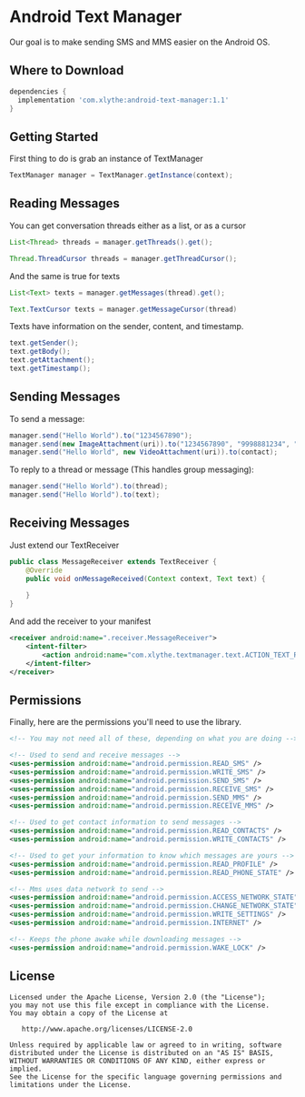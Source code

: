 Android Text Manager
====================

Our goal is to make sending SMS and MMS easier on the Android OS.


Where to Download
-----------------
```groovy
dependencies {
  implementation 'com.xlythe:android-text-manager:1.1'
}
```

Getting Started
---------------
First thing to do is grab an instance of TextManager
```java
TextManager manager = TextManager.getInstance(context);
```

Reading Messages
----------------
You can get conversation threads either as a list, or as a cursor
```java
List<Thread> threads = manager.getThreads().get();
```
```java
Thread.ThreadCursor threads = manager.getThreadCursor();
```

And the same is true for texts
```java
List<Text> texts = manager.getMessages(thread).get();
```
```java
Text.TextCursor texts = manager.getMessageCursor(thread)
```

Texts have information on the sender, content, and timestamp.
```java
text.getSender();
text.getBody();
text.getAttachment();
text.getTimestamp();
```

Sending Messages
----------------
To send a message:
```java
manager.send("Hello World").to("1234567890");
manager.send(new ImageAttachment(uri)).to("1234567890", "9998881234", "1112223456"...);
manager.send("Hello World", new VideoAttachment(uri)).to(contact);
```

To reply to a thread or message (This handles group messaging):
```java
manager.send("Hello World").to(thread);
manager.send("Hello World").to(text);
```

Receiving Messages
------------------
Just extend our TextReceiver
```java
public class MessageReceiver extends TextReceiver {
    @Override
    public void onMessageReceived(Context context, Text text) {
    
    }
}
```
And add the receiver to your manifest
```xml
<receiver android:name=".receiver.MessageReceiver">
    <intent-filter>
        <action android:name="com.xlythe.textmanager.text.ACTION_TEXT_RECEIVED" />
    </intent-filter>
</receiver>
```

Permissions
-----------
Finally, here are the permissions you'll need to use the library.
```xml
<!-- You may not need all of these, depending on what you are doing -->

<!-- Used to send and receive messages -->
<uses-permission android:name="android.permission.READ_SMS" />
<uses-permission android:name="android.permission.WRITE_SMS" />
<uses-permission android:name="android.permission.SEND_SMS" />
<uses-permission android:name="android.permission.RECEIVE_SMS" />
<uses-permission android:name="android.permission.SEND_MMS" />
<uses-permission android:name="android.permission.RECEIVE_MMS" />

<!-- Used to get contact information to send messages -->
<uses-permission android:name="android.permission.READ_CONTACTS" />
<uses-permission android:name="android.permission.WRITE_CONTACTS" />

<!-- Used to get your information to know which messages are yours -->
<uses-permission android:name="android.permission.READ_PROFILE" />
<uses-permission android:name="android.permission.READ_PHONE_STATE" />

<!-- Mms uses data network to send -->
<uses-permission android:name="android.permission.ACCESS_NETWORK_STATE" />
<uses-permission android:name="android.permission.CHANGE_NETWORK_STATE" />
<uses-permission android:name="android.permission.WRITE_SETTINGS" />
<uses-permission android:name="android.permission.INTERNET" />

<!-- Keeps the phone awake while downloading messages -->
<uses-permission android:name="android.permission.WAKE_LOCK" />
```

License
-------

    Licensed under the Apache License, Version 2.0 (the "License");
    you may not use this file except in compliance with the License.
    You may obtain a copy of the License at

       http://www.apache.org/licenses/LICENSE-2.0

    Unless required by applicable law or agreed to in writing, software
    distributed under the License is distributed on an "AS IS" BASIS,
    WITHOUT WARRANTIES OR CONDITIONS OF ANY KIND, either express or implied.
    See the License for the specific language governing permissions and
    limitations under the License.

